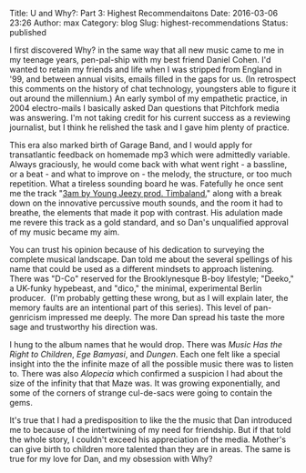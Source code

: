 Title: U and Why?: Part 3: Highest Recommendaitons
Date: 2016-03-06 23:26
Author: max
Category: blog
Slug: highest-recommendations
Status: published

I first discovered Why? in the same way that all new music came to me in my teenage years, pen-pal-ship with my best friend Daniel Cohen. I'd wanted to retain my friends and life when I was stripped from England in '99, and between annual visits, emails filled in the gaps for us. (In retrospect this comments on the history of chat technology, youngsters able to figure it out around the millennium.) An early symbol of my empathetic practice, in 2004 electro-mails I basically asked Dan questions that Pitchfork media was answering. I'm not taking credit for his current success as a reviewing journalist, but I think he relished the task and I gave him plenty of practice.

This era also marked birth of Garage Band, and I would apply for transatlantic feedback on homemade mp3 which were admittedly variable. Always graciously, he would come back with what went right - a bassline, or a beat - and what to improve on - the melody, the structure, or too much repetition. What a tireless sounding board he was. Fatefully he once sent me the track "[3am by Young Jeezy prod. Timbaland.](https://www.youtube.com/watch?v=2oCWduKu9nk)" along with a break down on the innovative percussive mouth sounds, and the room it had to breathe, the elements that made it pop with contrast. His adulation made me revere this track as a gold standard, and so Dan's unqualified approval of my music became my aim.

You can trust his opinion because of his dedication to surveying the complete musical landscape. Dan told me about the several spellings of his name that could be used as a different mindsets to approach listening. There was "D-Co" reserved for the Brooklynesque B-boy lifestyle; "Deeko," a UK-funky hypebeast, and "dico," the minimal, experimental Berlin producer.  (I'm probably getting these wrong, but as I will explain later, the memory faults are an intentional part of this series). This level of pan-genricism impressed me deeply. The more Dan spread his taste the more sage and trustworthy his direction was.

I hung to the album names that he would drop. There was *Music Has the Right to Children*, *Ege Bamyasi*, and *Dungen*. Each one felt like a special insight into the the infinite maze of all the possible music there was to listen to. There was also *Alopecia* which confirmed a suspicion I had about the size of the infinity that that Maze was. It was growing exponentially, and some of the corners of strange cul-de-sacs were going to contain the gems.

It's true that I had a predisposition to like the the music that Dan introduced me to because of the intertwining of my need for friendship. But if that told the whole story, I couldn't exceed his appreciation of the media. Mother's can give birth to children more talented than they are in areas. The same is true for my love for Dan, and my obsession with Why?
